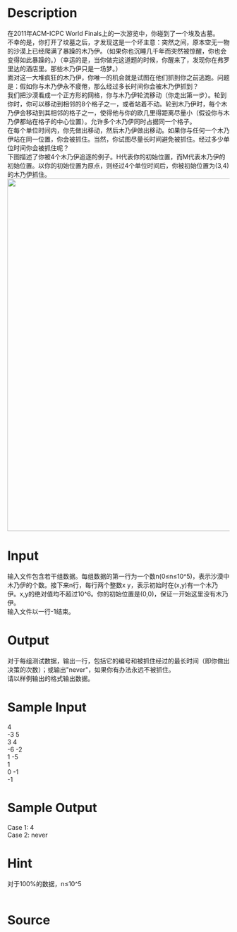 
# Description

<div class="content"><div>在2011年ACM-ICPC World Finals上的一次游览中，你碰到了一个埃及古墓。</div>
<div>不幸的是，你打开了坟墓之后，才发现这是一个坏主意：突然之间，原本空无一物的沙漠上已经爬满了暴躁的木乃伊。（如果你也沉睡几千年而突然被惊醒，你也会变得如此暴躁的。）（幸运的是，当你做完这道题的时候，你醒来了，发现你在弗罗里达的酒店里。那些木乃伊只是一场梦。）</div>
<div>面对这一大堆疯狂的木乃伊，你唯一的机会就是试图在他们抓到你之前逃跑。问题是：假如你与木乃伊永不疲倦，那么经过多长时间你会被木乃伊抓到？</div>
<div>我们把沙漠看成一个正方形的网格，你与木乃伊轮流移动（你走出第一步）。轮到你时，你可以移动到相邻的8个格子之一，或者站着不动。轮到木乃伊时，每个木乃伊会移动到其相邻的格子之一，使得他与你的欧几里得距离尽量小（假设你与木乃伊都站在格子的中心位置）。允许多个木乃伊同时占据同一个格子。</div>
<div>在每个单位时间内，你先做出移动，然后木乃伊做出移动。如果你与任何一个木乃伊站在同一位置，你会被抓住。当然，你试图尽量长时间避免被抓住。经过多少单位时间你会被抓住呢？</div>
<div>下图描述了你被4个木乃伊追逐的例子。H代表你的初始位置，而M代表木乃伊的初始位置。以你的初始位置为原点，则经过4个单位时间后，你被初始位置为(3,4)的木乃伊抓住。</div>
<div><img src="/source/bzoj/3958/img/aHR0cHM6Ly9seWRzeS5jb20vSnVkZ2VPbmxpbmUvdXBsb2FkLzIwMTUwNC9SZXF1aXJlRmlsZV9kbygyKS5qcGc=.jpg" width="800" height="800" alt=""/></div>
<div></div>
<p></p></div>

# Input

<div class="content"><div>输入文件包含若干组数据。每组数据的第一行为一个数n(0≤n≤10^5)，表示沙漠中木乃伊的个数。接下来n行，每行两个整数x y，表示初始时在(x,y)有一个木乃伊。x,y的绝对值均不超过10^6。你的初始位置是(0,0)，保证一开始这里没有木乃伊。</div>
<div>输入文件以一行-1结束。</div>
<div></div>
<p></p></div>

# Output

<div class="content"><div>对于每组测试数据，输出一行，包括它的编号和被抓住经过的最长时间（即你做出决策的次数）；或输出&#34;never&#34;，如果你有办法永远不被抓住。</div>
<div>
<div>请以样例输出的格式输出数据。</div>
<div></div>
</div>
<div>
<p></p>
</div></div>

# Sample Input

<div class="content"><span class="sampledata">4<br/>
-3 5<br/>
3 4<br/>
-6 -2<br/>
1 -5<br/>
1<br/>
0 -1<br/>
-1</span></div>

# Sample Output

<div class="content"><span class="sampledata">Case 1: 4<br/>
Case 2: never</span></div>

# Hint

<div class="content"><p></p><div>对于100%的数据，n≤10^5</div><br/>
<p></p><p></p></div>

# Source

<div class="content"><p><a href="problemset.php?search="></a></p></div>


